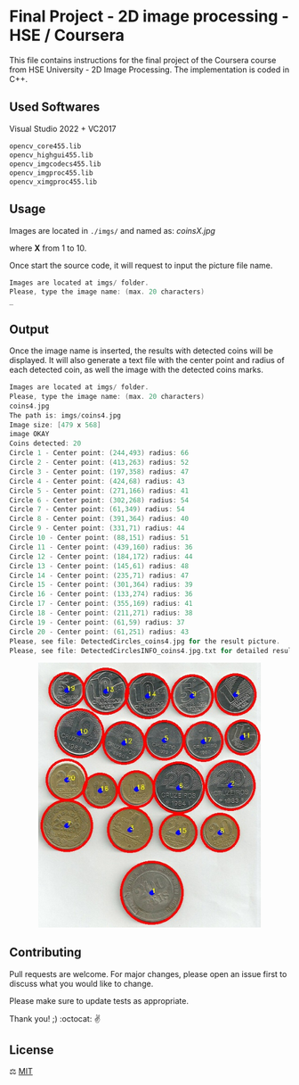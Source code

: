 # Final Project  - 2D image processing - HSE / Coursera

This file contains instructions for the final project of the Coursera course from HSE University - 2D Image Processing.
The implementation is coded in C++.

## Used Softwares

Visual Studio 2022 + VC2017

```Linker Input additional Dependencies
opencv_core455.lib
opencv_highgui455.lib
opencv_imgcodecs455.lib
opencv_imgproc455.lib
opencv_ximgproc455.lib
```

## Usage

Images are located in `./imgs/` and named as: *coinsX.jpg*

where **X** from 1 to 10.

Once start the source code, it will request to input the picture file name.


```cpp
Images are located at imgs/ folder.
Please, type the image name: (max. 20 characters)
_
```


## Output

Once the image name is inserted, the results with detected coins will be displayed.
It will also generate a text file with the center point and radius of each detected coin, as well the image with the detected coins marks.

```cpp
Images are located at imgs/ folder.
Please, type the image name: (max. 20 characters)
coins4.jpg
The path is: imgs/coins4.jpg
Image size: [479 x 568]
image OKAY
Coins detected: 20
Circle 1 - Center point: (244,493) radius: 66
Circle 2 - Center point: (413,263) radius: 52
Circle 3 - Center point: (197,358) radius: 47
Circle 4 - Center point: (424,68) radius: 43
Circle 5 - Center point: (271,166) radius: 41
Circle 6 - Center point: (302,268) radius: 54
Circle 7 - Center point: (61,349) radius: 54
Circle 8 - Center point: (391,364) radius: 40
Circle 9 - Center point: (331,71) radius: 44
Circle 10 - Center point: (88,151) radius: 51
Circle 11 - Center point: (439,160) radius: 36
Circle 12 - Center point: (184,172) radius: 44
Circle 13 - Center point: (145,61) radius: 48
Circle 14 - Center point: (235,71) radius: 47
Circle 15 - Center point: (301,364) radius: 39
Circle 16 - Center point: (133,274) radius: 36
Circle 17 - Center point: (355,169) radius: 41
Circle 18 - Center point: (211,271) radius: 38
Circle 19 - Center point: (61,59) radius: 37
Circle 20 - Center point: (61,251) radius: 43
Please, see file: DetectedCircles_coins4.jpg for the result picture.
Please, see file: DetectedCirclesINFO_coins4.jpg.txt for detailed results.
```




<p align="center">
  <img src="DetectedCircles_coins4.jpg" width="400" />
</p>


## Contributing
Pull requests are welcome. For major changes, please open an issue first to discuss what you would like to change.

Please make sure to update tests as appropriate.


Thank you! ;)
:octocat: :v:



## License

:balance_scale: [MIT](https://choosealicense.com/licenses/mit/)
